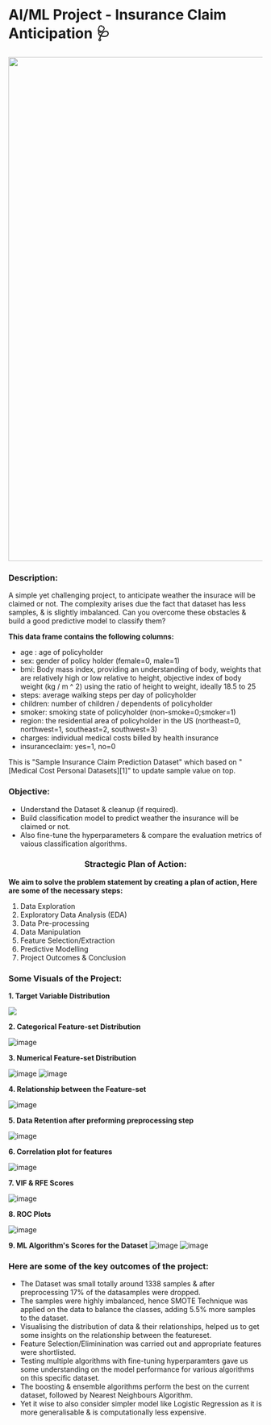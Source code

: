 # AI/ML Project - Insurance Claim Anticipation 🩺

<p align="center"><img src="https://user-images.githubusercontent.com/54996245/142757865-09060edf-1d5b-41e7-9d5e-0139c46899e7.jpg" style="width: 1000px;"/></p>

### Description:

A simple yet challenging project, to anticipate weather the insurace will be claimed or not.
The complexity arises due the fact that dataset has less samples, & is slightly imbalanced.
Can you overcome these obstacles & build a good predictive model to classify them?

**This data frame contains the following columns:**

* age : age of policyholder
* sex: gender of policy holder (female=0, male=1)
* bmi: Body mass index, providing an understanding of body, weights that are relatively high or low relative to height, objective index of body weight (kg / m ^ 2) using the ratio of height to weight, ideally 18.5 to 25
* steps: average walking steps per day of policyholder
* children: number of children / dependents of policyholder
* smoker: smoking state of policyholder (non-smoke=0;smoker=1)
* region: the residential area of policyholder in the US (northeast=0, northwest=1, southeast=2, southwest=3)
* charges: individual medical costs billed by health insurance
* insuranceclaim: yes=1, no=0

This is "Sample Insurance Claim Prediction Dataset" which based on "[Medical Cost Personal Datasets][1]" to update sample value on top.

### Objective:
- Understand the Dataset & cleanup (if required).
- Build classification model to predict weather the insurance will be claimed or not.
- Also fine-tune the hyperparameters & compare the evaluation metrics of vaious classification algorithms.

### <center> Stractegic Plan of Action:
**We aim to solve the problem statement by creating a plan of action, Here are some of the necessary steps:**
1. Data Exploration
2. Exploratory Data Analysis (EDA)
3. Data Pre-processing
4. Data Manipulation
5. Feature Selection/Extraction
6. Predictive Modelling
7. Project Outcomes & Conclusion
  
### Some Visuals of the Project:

**1. Target Variable Distribution**
  
<p align="left"><img src="https://user-images.githubusercontent.com/54996245/142758058-1ca7e77d-9227-4eb5-a5da-4fd43872ffcb.png" /></p>

**2. Categorical Feature-set Distribution**
  
![image](https://user-images.githubusercontent.com/54996245/142758084-1598df8b-3cd5-4afe-89e0-0cea03cbe911.png)

**3. Numerical Feature-set Distribution**

![image](https://user-images.githubusercontent.com/54996245/142758090-de2594ba-37eb-4d77-a94f-301317ae549c.png)
![image](https://user-images.githubusercontent.com/54996245/142758096-ed8f1713-b90d-4609-8e38-56e05c8b3c40.png)

**4. Relationship between the Feature-set**

![image](https://user-images.githubusercontent.com/54996245/142758103-76738503-ecd7-4133-ab12-c43441733775.png)

**5. Data Retention after preforming preprocessing step**

![image](https://user-images.githubusercontent.com/54996245/142758112-5a2af1da-e51d-4dd5-8666-42e2f8d3d289.png)

**6. Correlation plot for features**

![image](https://user-images.githubusercontent.com/54996245/142758117-645be5bc-04e3-43f0-b21d-f1e051848a6e.png)

**7. VIF & RFE Scores**
  
![image](https://user-images.githubusercontent.com/54996245/142758139-a8602c81-208b-4b4c-83ba-ff1cd361f298.png)

  
**8. ROC Plots**

![image](https://user-images.githubusercontent.com/54996245/142758161-7ac3bec8-c345-4f6e-9b49-3a2ddc303e52.png)


**9. ML Algorithm's Scores for the Dataset**
![image](https://user-images.githubusercontent.com/54996245/142758050-7ac78f20-47f5-4c1c-b1e4-25df8b572da3.png)
![image](https://user-images.githubusercontent.com/54996245/142758046-3a9d358a-7dc3-4595-b64e-0c95ba4eaf56.png)


### Here are some of the key outcomes of the project:
- The Dataset was small totally around 1338 samples & after preprocessing 17% of the datasamples were dropped. 
- The samples were highly imbalanced, hence SMOTE Technique was applied on the data to  balance the classes, adding 5.5% more samples to the dataset.
- Visualising the distribution of data & their relationships, helped us to get some insights on the relationship between the featureset.
- Feature Selection/Eliminination was carried out and appropriate features were shortlisted.
- Testing multiple algorithms with fine-tuning hyperparamters gave us some understanding on the model performance for various algorithms on this specific dataset.
- The boosting & ensemble algorithms perform the best on the current dataset, followed by Nearest Neighbours Algorithm.
- Yet it wise to also consider simpler model like Logistic Regression as it is more generalisable & is computationally less expensive.
